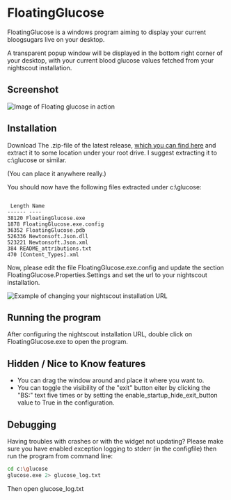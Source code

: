 # FloatingGlucose
FloatingGlucose is a windows program aiming to display your current bloogsugars live on your desktop.

A transparent popup window will be displayed in the bottom right corner of your desktop, with your current blood glucose values fetched from your nightscout installation.

## Screenshot
![Image of Floating glucose in action](https://s32.postimg.org/madq0uj2d/floating_glucose.png)

## Installation
Download The .zip-file of the latest release, [which you can find here](https://github.com/dabear/FloatingGlucose/releases/) and extract it to some location under your root drive. I suggest extracting it to c:\glucose or similar.

(You can place it anywhere really.)


You should now have the following files extracted under c:\glucose:

```
 
 Length Name                                           
------ ----                                           
38120 FloatingGlucose.exe                            
1878 FloatingGlucose.exe.config                     
36352 FloatingGlucose.pdb                            
526336 Newtonsoft.Json.dll                            
523221 Newtonsoft.Json.xml                            
384 README_attributions.txt                        
470 [Content_Types].xml 
```

Now, please edit the file FloatingGlucose.exe.config and update the section FloatingGlucose.Properties.Settings and set the url to your nightscout installation.

![Example of changing your nightscout installation URL](https://s32.postimg.org/gmo1sg29h/glucose_settings.png)

## Running the program
After configuring the nightscout installation URL, double click on FloatingGlucose.exe to open the program.

## Hidden / Nice to Know features
* You can drag the window around and place it where you want to.
* You can toggle the visibility of the "exit" button eiter by clicking the "BS:" text five times or by setting the enable_startup_hide_exit_button value to True in the configuration.

## Debugging
Having troubles with crashes or with the widget not updating? Please make sure you have enabled exception logging to stderr (in the configfile) then run the program from command line:

```bash
cd c:\glucose
glucose.exe 2> glucose_log.txt
```

Then open glucose_log.txt
